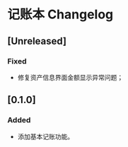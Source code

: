 <!-- Keep a Changelog guide -> https://keepachangelog.com -->

# 记账本 Changelog

## [Unreleased]
### Fixed
- 修复资产信息界面金额显示异常问题；

## [0.1.0]
### Added
- 添加基本记账功能。
